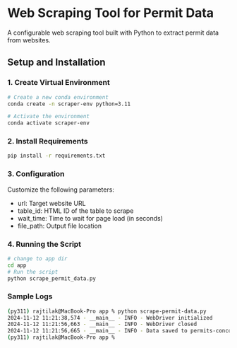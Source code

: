 # Web Scraping Tool for Permit Data

A configurable web scraping tool built with Python to extract permit data from websites.

## Setup and Installation

### 1. Create Virtual Environment
```bash
# Create a new conda environment
conda create -n scraper-env python=3.11

# Activate the environment
conda activate scraper-env
```
### 2. Install Requirements

```bash
pip install -r requirements.txt
```
### 3. Configuration 

Customize the following parameters:
 - url: Target website URL
 - table_id: HTML ID of the table to scrape
 - wait_time: Time to wait for page load (in seconds)
 - file_path: Output file location

### 4. Running the Script 

```bash
# change to app dir 
cd app
# Run the script
python scrape_permit_data.py
```

### Sample Logs 
```bash 
(py311) rajtilak@MacBook-Pro app % python scrape-permit-data.py 
2024-11-12 11:21:38,574 - __main__ - INFO - WebDriver initialized
2024-11-12 11:21:56,663 - __main__ - INFO - WebDriver closed
2024-11-12 11:21:56,665 - __main__ - INFO - Data saved to permits-concord.csv
(py311) rajtilak@MacBook-Pro app % 
```